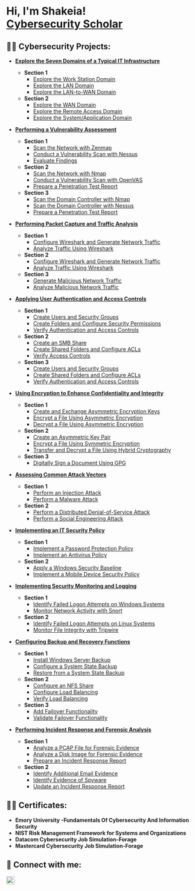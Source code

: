 <h1>Hi, I'm Shakeia! <br/><a href="https://github.com/cyberssolomon"></a> <a href="https://www.linkedin.com/in/joshmadakor/">Cybersecurity Scholar</a> 
<h2>👨‍💻 Cybersecurity  Projects:</h2>

- <b>[Explore the Seven Domains of a Typical IT Infrastructure](https://github.com/cyberssolomon/Exploring-the-Seven-Domains-of-a-Typical-IT-Infrastructure)</b>
  - <b>Section 1</b>
    - [Explore the Work Station Domain](https://github.com/cyberssolomon/Exploring-the-Seven-Domains-of-a-Typical-IT-Infrastructure#explore-the-workstation-domain)
    - [Explore the LAN Domain](https://github.com/cyberssolomon/Exploring-the-Seven-Domains-of-a-Typical-IT-Infrastructure#explore-the-lan-domain)
    - [Explore the LAN-to-WAN Domain](https://github.com/cyberssolomon/Exploring-the-Seven-Domains-of-a-Typical-IT-Infrastructure#explore-the-lan-to-wan-domain)
  - <b>Section 2</b>
    - [Explore the WAN Domain](https://github.com/cyberssolomon/Exploring-the-Seven-Domains-of-a-Typical-IT-Infrastructure#explore-the-wan-domain)
    - [Explore the Remote Access Domain](https://github.com/cyberssolomon/Exploring-the-Seven-Domains-of-a-Typical-IT-Infrastructure#explore-the-remote-access-domain)
    - [Explore the System/Application Domain](https://github.com/cyberssolomon/Exploring-the-Seven-Domains-of-a-Typical-IT-Infrastructure#explore-the-systemapplication-domain)
   
- <b>[Performing a Vulnerability Assessment](https://github.com/cyberssolomon/Performing-a-Vulnerability-Assessment)</b>
  - <b>Section 1</b>
    - [Scan the Network with Zenmap](https://github.com/cyberssolomon/Performing-a-Vulnerability-Assessment#scan-the-network-with-zenmap)
    - [Conduct a Vulnerability Scan with Nessus](https://github.com/cyberssolomon/Performing-a-Vulnerability-Assessment#conduct-a-vulnerability-scan-with-nessus)
    - [Evaluate Findings](https://github.com/cyberssolomon/Performing-a-Vulnerability-Assessment#evaluate-your-findings)
  - <b>Section 2</b>
    - [Scan the Network with Nmap](https://github.com/cyberssolomon/Performing-a-Vulnerability-Assessment#scan-the-network-with-nmap)
    - [Conduct a Vulnerability Scan with OpenVAS](https://github.com/cyberssolomon/Performing-a-Vulnerability-Assessment#conduct-a-vulnerability-scan-with-openvas)
    - [Prepare a Penetration Test Report](https://github.com/cyberssolomon/Performing-a-Vulnerability-Assessment#prepare-a-penetration-test-report)
  - <b>Section 3</b>
    - [Scan the Domain Controller with Nmap](https://github.com/cyberssolomon/Performing-a-Vulnerability-Assessment#scan-the-domain-controller-with-nmap)
    - [Scan the Domain Controller with Nessus](https://github.com/cyberssolomon/Performing-a-Vulnerability-Assessment#scan-the-domain-controller-with-nessus)
    - [Prepare a Penetration Test Report](https://github.com/cyberssolomon/Performing-a-Vulnerability-Assessment#prepare-a-penetration-test-report-1)

- <b>[Performing Packet Capture and Traffic Analysis</b>](https://github.com/cyberssolomon/Performing-Packet-Capture-and-Traffic-Analysis)
  - <b>Section 1</b>
    - [Configure Wireshark and Generate Network Traffic](https://github.com/cyberssolomon/Performing-Packet-Capture-and-Traffic-Analysis#configure-wireshark-and-generate-network-traffic)
    - [Analyze Traffic Using Wireshark](https://github.com/cyberssolomon/Performing-Packet-Capture-and-Traffic-Analysis#analyze-traffic-using-wireshark)
  - <b>Section 2</b>
    - [Configure Wireshark and Generate Network Traffic](https://github.com/cyberssolomon/Performing-Packet-Capture-and-Traffic-Analysis#configure-wireshark-and-generate-network-traffic-1)
    - [Analyze Traffic Using Wireshark](https://github.com/cyberssolomon/Performing-Packet-Capture-and-Traffic-Analysis#analyze-traffic-using-wireshark-1)
  - <b>Section 3</b>
    - [Generate Malicious Network Traffic](https://github.com/cyberssolomon/Performing-Packet-Capture-and-Traffic-Analysis#generate-malicious-network-traffic)
    - [Analyze Malicious Network Traffic](https://github.com/cyberssolomon/Performing-Packet-Capture-and-Traffic-Analysis#analyze-malicious-network-traffic)

- <b>[Applying User Authentication and Access Controls</b>](https://github.com/cyberssolomon/Applying-User-Authentication-and-Access-Controls)
  - <b>Section 1</b>
    - [Create Users and Security Groups](https://github.com/cyberssolomon/Applying-User-Authentication-and-Access-Controls#create-users-and-security-groups)
    - [Create Folders and Configure Security Permissions](https://github.com/cyberssolomon/Applying-User-Authentication-and-Access-Controls#create-folders-and-configure-security-permissions)
    - [Verify Authentication and Access Controls](https://github.com/cyberssolomon/Applying-User-Authentication-and-Access-Controls#verify-authentication-and-access-controls)
  - <b>Section 2</b>
    - [Create an SMB Share](https://github.com/cyberssolomon/Applying-User-Authentication-and-Access-Controls#creating-an-smb-share)
    - [Create Shared Folders and Configure ACLs](https://github.com/cyberssolomon/Applying-User-Authentication-and-Access-Controls#create-shared-folders-and-configure-acls)
    - [Verify Access Controls](https://github.com/cyberssolomon/Applying-User-Authentication-and-Access-Controls#verify-access-controls)
  - <b>Section 3</b>
    - [Create Users and Security Groups](https://github.com/cyberssolomon/Applying-User-Authentication-and-Access-Controls#create-users-and-security-groups-1)
    - [Create Shared Folders and Configure ACLs](https://github.com/cyberssolomon/Applying-User-Authentication-and-Access-Controls#create-shared-folders-and-configure-acls-1)
    - [Verify Authentication and Access Controls](https://github.com/cyberssolomon/Applying-User-Authentication-and-Access-Controls#verify-authentication-and-access-controls-1)

 - <b>[Using Encryption to Enhance Confidentiality and Integrity</b>](https://github.com/cyberssolomon/Using-Encryption-to-Enhance-Confidentiality-and-Integrity)
    - <b>Section 1</b>
      - [Create and Exchange Asymmetric Encryption Keys](https://github.com/cyberssolomon/Using-Encryption-to-Enhance-Confidentiality-and-Integrity#create-and-exchange-asymmetric-encryption-keys)
      - [Encrypt a File Using Asymmetric Encryption](https://github.com/cyberssolomon/Using-Encryption-to-Enhance-Confidentiality-and-Integrity#encrypt-a-file-using-asymmetric-encryption)
      - [Decrypt a File Using Asymmetric Encryption](https://github.com/cyberssolomon/Using-Encryption-to-Enhance-Confidentiality-and-Integrity#decrypt-a-file-using-asymmetric-encryption)
    - <b>Section 2</b>
      - [Create an Asymmetric Key Pair](https://github.com/cyberssolomon/Using-Encryption-to-Enhance-Confidentiality-and-Integrity#creating-an-asymmetric-key-pair)
      - [Encrypt a File Using Symmetric Encryption](https://github.com/cyberssolomon/Using-Encryption-to-Enhance-Confidentiality-and-Integrity#encrypt-a-file-using-symmetric-encryption)
      - [Transfer and Decrypt a File Using Hybrid Cryptography](https://github.com/cyberssolomon/Using-Encryption-to-Enhance-Confidentiality-and-Integrity#transfer-and-decrypt-a-file-using-hybrid-cryptology)
    - <b>Section 3</b>
      - [Digitally Sign a Document Using GPG]()

 - <b>[Assessing Common Attack Vectors</b>]()
    - <b>Section 1</b>
      - [Perform an Injection Attack]()
      - [Perform a Malware Attack]()
    - <b>Section 2</b>
      - [Perform a Distributed Denial-of-Service Attack](h)
      - [Perform a Social Engineering Attack]()

 - <b>[Implementing an IT Security Policy</b>]()
    - <b>Section 1</b>
      - [Implement a Password Protection Policy]()
      - [Implement an Antivirus Policy]()
    - <b>Section 2</b>
      - [Apply a Windows Security Baseline]()
      - [Implement a Mobile Device Security Policy]()

  - <b>[Implementing Security Monitoring and Logging</b>]()
    - <b>Section 1</b>
      - [Identify Failed Logon Attempts on Windows Systems]()
      - [Monitor Network Activity with Snort]()
    - <b>Section 2</b>
      - [Identify Failed Logon Attempts on Linux Systems]()
      - [Monitor File Integrity with Tripwire]()

  - <b>[Configuring Backup and Recovery Functions</b>]()
    - <b>Section 1</b>
      - [Install Windows Server Backup]()
      - [Configure a System State Backup]()
      - [Restore from a System State Backup]()
    - <b>Section 2</b>
      - [Configure an NFS Share]()
      - [Configure Load Balancing]()
      - [Verify Load Balancing]()
    - <b>Section 3</b>
      - [Add Failover Functionality]()
      - [Validate Failover Functionality]()
     
  - <b>[Performing Incident Response and Forensic Analysis</b>]()
    - <b>Section 1</b>
      - [Analyze a PCAP File for Forensic Evidence]()
      - [Analyze a Disk Image for Forensic Evidence]()
      - [Prepare an Incident Response Report]()
    - <b>Section 2</b>
      - [Identify Additional Email Evidence]()
      - [Identify Evidence of Spyware]()
      - [Update an Incident Response Report]()
   
     
     




<h2>👨‍💻 Certificates:</h2>

- <b>Emory University -Fundamentals Of Cybersecurity And Information Security</b>
- <b>NIST Risk Management Framework for Systems and Organizations</b>
- <b>Datacom Cybersecurity Job Simulation-Forage</b>
- <b>Mastercard Cybersecurity Job Simulation-Forage</b>
    



<h2> 🤳 Connect with me:</h2>


[<img align="left" alt="ShakeiaSolomon | LinkedIn" width="22px" src="https://cdn.jsdelivr.net/npm/simple-icons@v3/icons/linkedin.svg" />][linkedin]



[linkedin]: https://www.linkedin.com/in/shakeia-solomon

